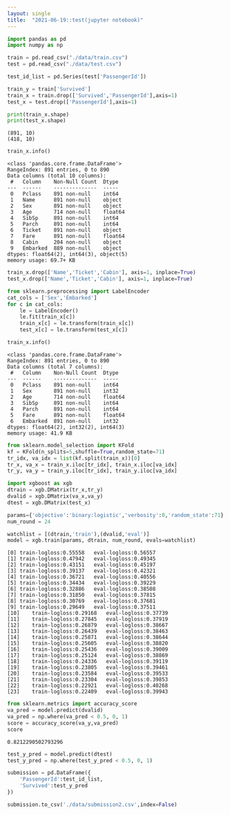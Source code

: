 ```yaml
---
layout: single
title:  "2021-06-19::test(jupyter notebook)"
---
```


```python
import pandas as pd
import numpy as np
```


```python
train = pd.read_csv("./data/train.csv")
test = pd.read_csv("./data/test.csv")
```


```python
test_id_list = pd.Series(test['PassengerId'])
```


```python
train_y = train['Survived']
train_x = train.drop(['Survived','PassengerId'],axis=1)
test_x = test.drop(['PassengerId'],axis=1)
```


```python
print(train_x.shape)
print(test_x.shape)
```

    (891, 10)
    (418, 10)
    


```python
train_x.info()
```

    <class 'pandas.core.frame.DataFrame'>
    RangeIndex: 891 entries, 0 to 890
    Data columns (total 10 columns):
     #   Column    Non-Null Count  Dtype  
    ---  ------    --------------  -----  
     0   Pclass    891 non-null    int64  
     1   Name      891 non-null    object 
     2   Sex       891 non-null    object 
     3   Age       714 non-null    float64
     4   SibSp     891 non-null    int64  
     5   Parch     891 non-null    int64  
     6   Ticket    891 non-null    object 
     7   Fare      891 non-null    float64
     8   Cabin     204 non-null    object 
     9   Embarked  889 non-null    object 
    dtypes: float64(2), int64(3), object(5)
    memory usage: 69.7+ KB
    


```python
train_x.drop(['Name','Ticket','Cabin'], axis=1, inplace=True)
test_x.drop(['Name','Ticket','Cabin'], axis=1, inplace=True)
```


```python
from sklearn.preprocessing import LabelEncoder
cat_cols = ['Sex','Embarked']
for c in cat_cols:
    le = LabelEncoder()
    le.fit(train_x[c])
    train_x[c] = le.transform(train_x[c])
    test_x[c] = le.transform(test_x[c])
```


```python
train_x.info()
```

    <class 'pandas.core.frame.DataFrame'>
    RangeIndex: 891 entries, 0 to 890
    Data columns (total 7 columns):
     #   Column    Non-Null Count  Dtype  
    ---  ------    --------------  -----  
     0   Pclass    891 non-null    int64  
     1   Sex       891 non-null    int32  
     2   Age       714 non-null    float64
     3   SibSp     891 non-null    int64  
     4   Parch     891 non-null    int64  
     5   Fare      891 non-null    float64
     6   Embarked  891 non-null    int32  
    dtypes: float64(2), int32(2), int64(3)
    memory usage: 41.9 KB
    


```python
from sklearn.model_selection import KFold
kf = KFold(n_splits=5,shuffle=True,random_state=71)
tr_idx, va_idx = list(kf.split(train_x))[0]
tr_x, va_x = train_x.iloc[tr_idx], train_x.iloc[va_idx]
tr_y, va_y = train_y.iloc[tr_idx], train_y.iloc[va_idx]
```


```python
import xgboost as xgb
dtrain = xgb.DMatrix(tr_x,tr_y)
dvalid = xgb.DMatrix(va_x,va_y)
dtest = xgb.DMatrix(test_x)

params={'objective':'binary:logistic','verbosity':0,'random_state':71}
num_round = 24

watchlist = [(dtrain,'train'),(dvalid,'eval')]
model = xgb.train(params, dtrain, num_round, evals=watchlist)
```

    [0]	train-logloss:0.55558	eval-logloss:0.56557
    [1]	train-logloss:0.47942	eval-logloss:0.49345
    [2]	train-logloss:0.43151	eval-logloss:0.45197
    [3]	train-logloss:0.39137	eval-logloss:0.42321
    [4]	train-logloss:0.36721	eval-logloss:0.40556
    [5]	train-logloss:0.34434	eval-logloss:0.39229
    [6]	train-logloss:0.32886	eval-logloss:0.38508
    [7]	train-logloss:0.31850	eval-logloss:0.37815
    [8]	train-logloss:0.30769	eval-logloss:0.37681
    [9]	train-logloss:0.29649	eval-logloss:0.37511
    [10]	train-logloss:0.29168	eval-logloss:0.37739
    [11]	train-logloss:0.27845	eval-logloss:0.37919
    [12]	train-logloss:0.26879	eval-logloss:0.38667
    [13]	train-logloss:0.26439	eval-logloss:0.38463
    [14]	train-logloss:0.25871	eval-logloss:0.38644
    [15]	train-logloss:0.25605	eval-logloss:0.38820
    [16]	train-logloss:0.25436	eval-logloss:0.39009
    [17]	train-logloss:0.25124	eval-logloss:0.38869
    [18]	train-logloss:0.24336	eval-logloss:0.39119
    [19]	train-logloss:0.23805	eval-logloss:0.39461
    [20]	train-logloss:0.23584	eval-logloss:0.39533
    [21]	train-logloss:0.23304	eval-logloss:0.39853
    [22]	train-logloss:0.22921	eval-logloss:0.40268
    [23]	train-logloss:0.22409	eval-logloss:0.39943
    


```python
from sklearn.metrics import accuracy_score
va_pred = model.predict(dvalid)
va_pred = np.where(va_pred < 0.5, 0, 1)
score = accuracy_score(va_y,va_pred)
score
```




    0.8212290502793296




```python
test_y_pred = model.predict(dtest)
test_y_pred = np.where(test_y_pred < 0.5, 0, 1)
```


```python
submission = pd.DataFrame({
    'PassengerId':test_id_list,
    'Survived':test_y_pred
})
```


```python
submission.to_csv('./data/submission2.csv',index=False)
```
